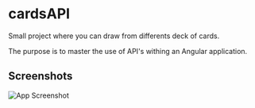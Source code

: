 
# cardsAPI

Small project where you can draw from differents deck of cards.

The purpose is to master the use of API's withing an Angular application.
## Screenshots

![App Screenshot](https://i.imgur.com/vw50Jrw.png)


